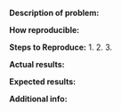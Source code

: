 **Description of problem:**


**How reproducible:**


**Steps to Reproduce:**
1.
2.
3.


**Actual results:**


**Expected results:**


**Additional info:**
